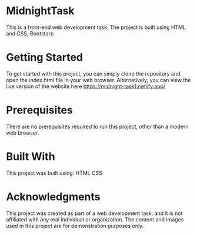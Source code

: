 # MidnightTask

This is a front-end web development task, The project is built using HTML and CSS, Bootstarp 

# Getting Started

To get started with this project, you can simply clone the repository and open the index.html file in your web browser. Alternatively, you can view the live version of the website here https://midnight-task1.netlify.app/

# Prerequisites

There are no prerequisites required to run this project, other than a modern web browser.

# Built With

This project was built using:
HTML CSS

# Acknowledgments

This project was created as part of a web development task, and it is not affiliated with any real individual or organization. The content and images used in this project are for demonstration purposes only.
